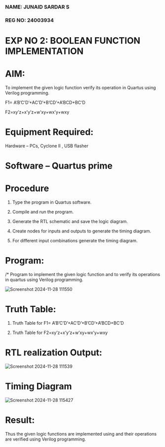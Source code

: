 ### NAME: JUNAID SARDAR S
### REG NO: 24003934
# EXP NO 2: BOOLEAN FUNCTION IMPLEMENTATION 

# AIM:

To implement the given logic function verify its operation in Quartus using Verilog programming.

F1= A’B’C’D’+AC’D’+B’CD’+A’BCD+BC’D 

F2=xy’z+x’y’z+w’xy+wx’y+wxy

# Equipment Required:

Hardware – PCs, Cyclone II , USB flasher

# Software – Quartus prime

# Procedure

1.	Type the program in Quartus software.

2.	Compile and run the program.

3.	Generate the RTL schematic and save the logic diagram.

4.	Create nodes for inputs and outputs to generate the timing diagram.

5.	For different input combinations generate the timing diagram.


# Program:

/* Program to implement the given logic function and to verify its operations in quartus using Verilog programming. 


![Screenshot 2024-11-28 111550](https://github.com/user-attachments/assets/3ed36f14-18f6-45fc-9f69-151690e23280)


# Truth Table:
1. Truth Table for F1= A’B’C’D’+AC’D’+B’CD’+A’BCD+BC’D



2. Truth Table for F2=xy’z+x’y’z+w’xy+wx’y+wxy



# RTL realization Output:


![Screenshot 2024-11-28 111539](https://github.com/user-attachments/assets/9d660887-a289-412e-a7b3-61288b3530ac)


# Timing Diagram


![Screenshot 2024-11-28 115427](https://github.com/user-attachments/assets/0cc296f7-7b18-449f-a9f2-e0cd6656ec18)


# Result:

Thus the given logic functions are implemented using and their operations are verified using Verilog programming.


